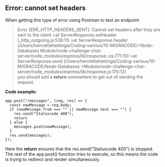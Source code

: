 ## Error: cannot set headers
When getting this type of error using Postman to test an endpoint:  
>Error [ERR_HTTP_HEADERS_SENT]: Cannot set headers after they are sent to the client
    >at ServerResponse.setHeader (_http_outgoing.js:536:11)
    >at ServerResponse.header (/Users/henriettehettinga/Coding-various/10-MIGRACODE/>Node-Databases Module/node-challenge-chat-server/node_modules/express/lib/response.>js:771:10)
    >at ServerResponse.send (/Users/henriettehettinga/Coding-various/10-MIGRACODE/Node-Databases >Module/node-challenge-chat-server/node_modules/express/lib/response.js:170:12)  
you should add a **return** somewhere to get out of sending the request.

**Code example:**
```
app.post("/messages", (req, res) => {
  const newMessage = req.body;
  if (newMessage.from === "" || newMessage.text === "") {    
    res.send("Statuscode 400");
    return
  } else {
    messages.push(newMessage);
  }
  res.send(messages);
});
```
Here the **return** ensures that the res.send("Statuscode 400") is stopped. The rest of the app.post() function tries to execute, so this means the code is trying to redirect and render simultaneously. 